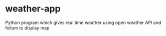 # weather-app
Python program which gives real time weather using open weather API  and folium to display map
